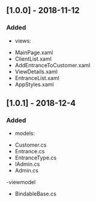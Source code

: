 ## [1.0.0] - 2018-11-12
### Added
- views:
* MainPage.xaml
* ClientList.xaml
* AddEntranceToCustomer.xaml
* ViewDetails.xaml
* EntranceList.xaml
* AppStyles.xaml

## [1.0.1] - 2018-12-4
### Added
- models:
* Customer.cs
* Entrance.cs
* EntranceType.cs
* IAdmin.cs
* Admin.cs

-viewmodel
* BindableBase.cs